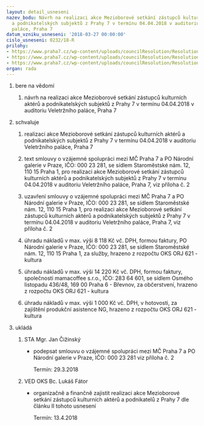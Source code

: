 ```yaml
---
layout: detail_usneseni
nazev_bodu: Návrh na realizaci akce Mezioborové setkání zástupců kulturních aktérů
  a podnikatelských subjektů z Prahy 7 v termínu 04.04.2018 v auditoriu Veletržního
  paláce, Praha 7
datum_vzniku_usneseni: '2018-03-27 00:00:00'
cislo_usneseni: 0232/18-R
prilohy:
- https://www.praha7.cz/wp-content/uploads/councilResolution/Resolutions/29741/export/duvodova_zprava___setkani_akteru___44~338286.docx
- https://www.praha7.cz/wp-content/uploads/councilResolution/Resolutions/29741/export/NG_04_04_SetkaniKAvspodnikatele_V~338285.doc
- https://www.praha7.cz/wp-content/uploads/councilResolution/Resolutions/29741/export/export~338796.pdf
organ: rada
---
```

<ol id="urzList" class="urzList_view"><li class="urzClass1" id=""><span name="1">bere na vědomí</span><ol class="urzOlClass decimal "><li class="urzClass2" id="" style="text-align: left;"><span><p>návrh na realizaci akce Mezioborové setkání zástupců kulturních aktérů a podnikatelských subjektů z Prahy 7 v termínu 04.04.2018 v auditoriu Veletržního paláce, Praha 7</p></span></li></ol></li><li class="urzClass1" id=""><span name="24">schvaluje</span><ol class="urzOlClass decimal "><li class="urzClass2" id="" style="text-align: left;"><span><p>realizaci akce Mezioborové setkání zástupců kulturních aktérů a podnikatelských subjektů z Prahy 7 v termínu 04.04.2018 v auditoriu Veletržního paláce, Praha 7</p></span></li><li class="urzClass2" id="" style="text-align: left;"><span><p>text smlouvy o vzájemné spolupráci mezi MČ Praha 7 a PO Národní galerie v Praze, IČO: 000 23 281, se sídlem Staroměstské nám. 12, 110 15 Praha 1, pro realizaci akce Mezioborové setkání zástupců kulturních aktérů a podnikatelských subjektů z Prahy 7 v termínu 04.04.2018 v auditoriu Veletržního paláce, Praha 7, viz příloha č. 2</p></span></li><li class="urzClass2" id="" style="text-align: left;"><span><p>uzavření smlouvy o vzájemné spolupráci mezi MČ Praha 7 a PO Národní galerie v Praze, IČO: 000 23 281, se sídlem Staroměstské nám. 12, 110 15 Praha 1, pro realizaci akce Mezioborové setkání zástupců kulturních aktérů a podnikatelských subjektů z Prahy 7 v termínu 04.04.2018 v auditoriu Veletržního paláce, Praha 7, viz příloha č. 2</p></span></li><li class="urzClass2" id="" style="text-align: left;"><span><p>úhradu nákladů v max. výši 8 118 Kč vč. DPH, formou faktury, PO Národní galerie v Praze, IČO: 000 23 281, se sídlem Staroměstské nám. 12, 110 15 Praha 1, za služby, hrazeno z rozpočtu OKS ORJ 621 - kultura</p></span></li><li class="urzClass2" id="" style="text-align: left;"><span><p>úhradu nákladů v max. výši 14 220 Kč vč. DPH, formou faktury, společnosti mamacoffee s.r.o., IČO: 283 64 601, se sídlem Osmého listopadu 436/48, 169 00 Praha 6 - Břevnov, za občerstvení, hrazeno z rozpočtu OKS ORJ 621 - kultura</p></span></li><li class="urzClass2" id="" style="text-align: left;"><span><p>úhradu nákladů v max. výši 1 000 Kč vč. DPH, v hotovosti, za zajištění produkční asistence NG, hrazeno z rozpočtu OKS ORJ 621 - kultura<br></p></span></li></ol></li><li class="urzClass1" id="urzUkoly"><span name="1">ukládá</span><ol class="urzOlClass"><li class="urzClass2"><span><p>STA Mgr. Jan Čižinský</p></span><ul class="urzUlClass"><li class="urzClass3"><span><p>podepsat smlouvu o vzájemné spolupráci mezi MČ Praha 7 a PO Národní galerie v Praze, IČO: 000 23 281 viz příloha č. 2</p></span><span class="urzUkolTermin">  Termín:&nbsp;29.3.2018</span></li></ul></li><li class="urzClass2"><span><p>VED OKS Bc. Lukáš Fátor</p></span><ul class="urzUlClass"><li class="urzClass3"><span><p>organizačně a finančně zajistit realizaci akce Mezioborové setkání zástupců kulturních aktérů a podnikatelů z Prahy 7 dle článku II tohoto usnesení</p></span><span class="urzUkolTermin">  Termín:&nbsp;13.4.2018</span></li></ul></li></ol></li></ol>